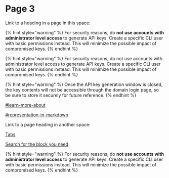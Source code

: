 # Page 3

Link to a heading in a page in this space:

{% hint style="warning" %}
For security reasons, do **not use accounts with administrator level access** to generate API keys. Create a specific CLI user with basic permissions instead. This will minimize the possible impact of compromised keys.
{% endhint %}

{% hint style="warning" %} For security reasons, do not use accounts with administrator level access to generate API keys. Create a specific CLI user with basic permissions instead. This will minimize the possible impact of compromised keys. {% endhint %}

{% hint style="warning" %} Once the API key generation window is closed, the key contents will not be accessible through the domain login page, so be sure to store it securely for future reference. {% endhint %}



[#learn-more-about](content-editor/editing-content/#learn-more-about "mention")

[#representation-in-markdown](content-editor/blocks/unordered-list.md#representation-in-markdown "mention")



Link to a page heading in another space:

[Tabs](https://app.gitbook.com/s/f3iBPPFRx6Mnv5iw43uI/basics/interactive-blocks#tabs "mention")

[Search for the block you need ](https://app.gitbook.com/s/f3iBPPFRx6Mnv5iw43uI/basics/editor#search-for-the-block-you-need "mention")


{% hint style="warning" %} For security reasons, do **not use accounts with administrator level access** to generate API keys. Create a specific CLI user with basic permissions instead. This will minimize the possible impact of compromised keys. {% endhint %}

